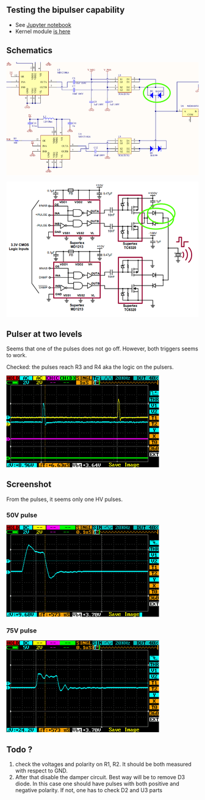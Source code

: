 ## Testing the bipulser capability

* See [Jupyter notebook](/alt.tbo/20171028a/20171028-pulses.ipynb)
* Kernel module [is here](/alt.tbo/20171028a/bilevel.c)

## Schematics

![](/alt.tbo/20171028a/images/pulser_alt.png)

![](/alt.tbo/20171028a/images/pulser_diods.png)

## Pulser at two levels

Seems that one of the pulses does not go off. However, both triggers seems to work.

Checked: the pulses reach R3 and R4 aka the logic on the pulsers.

![](/alt.tbo/20171028a/images/Pulses.png)

## Screenshot

From the pulses, it seems only one HV pulses.

### 50V pulse

![](/alt.tbo/20171028a/images/Pulse50V-10xProbe.png)

### 75V pulse

![](/alt.tbo/20171028a/images/Pulse75V-10xProbe.png)

## Todo ?

1. check the voltages and polarity on R1, R2. It should be both measured with respect to GND.
2. After that disable the damper circuit. Best way will be to remove D3 diode. In this case one should have pulses with both positive and negative polarity. If not, one has to check D2 and U3 parts
